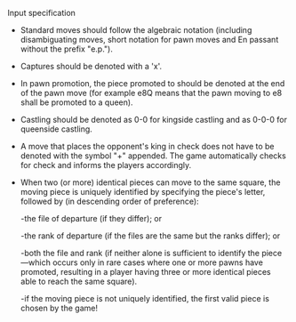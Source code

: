 Input specification

- Standard moves should follow the algebraic notation (including disambiguating moves, short notation for pawn moves and En passant without the prefix "e.p.").
- Captures should be denoted with a 'x'.
- In pawn promotion, the piece promoted to should be denoted at the end of the pawn move (for example e8Q means that the pawn moving to e8 shall be promoted to a queen).
- Castling should be denoted as 0-0 for kingside castling and as 0-0-0 for queenside castling.
- A move that places the opponent's king in check does not have to be denoted with the symbol "+" appended. The game automatically checks for check and informs the players accordingly. 
- When two (or more) identical pieces can move to the same square, the moving piece is uniquely identified by specifying the piece's letter, followed by (in descending order of preference):
    
    -the file of departure (if they differ); or
    
    -the rank of departure (if the files are the same but the ranks differ); or
    
    -both the file and rank (if neither alone is sufficient to identify the piece—which occurs only in rare cases where one or more pawns have promoted, resulting in a player having three or more identical pieces able to reach the same square).

    -if the moving piece is not uniquely identified, the first valid piece is chosen by the game!
